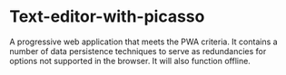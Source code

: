 # Text-editor-with-picasso
A progressive web application that meets the PWA criteria. It contains a number of data persistence techniques to serve as redundancies for options not supported in the browser. It will also function offline.

